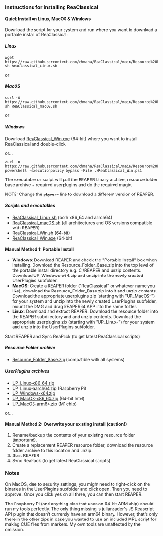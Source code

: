 ### Instructions for installing ReaClassical

#### Quick Install on Linux, MacOS & Windows

Download the script for your system and run where you want to download a portable install of ReaClassical:
##### Linux
```
wget https://raw.githubusercontent.com/chmaha/ReaClassical/main/Resource%20Folders/ReaClassical_Linux.sh
sh ReaClassical_Linux.sh
```
or
##### MacOS
``` 
curl -O https://raw.githubusercontent.com/chmaha/ReaClassical/main/Resource%20Folders/ReaClassical_macOS.sh
sh ReaClassical_macOS.sh
```
or
##### Windows
Download [ReaClassical_Win.exe](https://raw.githubusercontent.com/chmaha/ReaClassical/main/Resource%20Folders/ReaClassical_Win.exe) (64-bit) where you want to install ReaClassical and double-click.

or...

```
curl -O https://raw.githubusercontent.com/chmaha/ReaClassical/main/Resource%20Folders/ReaClassical_Win.ps1
powershell -executionpolicy bypass -File .\ReaClassical_Win.ps1
```

The executable or script will pull the REAPER binary archive, resource folder base archive + required userplugins and do the required magic.

NOTE: Change the **`pkgver=`** line to download a different version of REAPER.

##### Scripts and executables

- [ReaClassical_Linux.sh](https://raw.githubusercontent.com/chmaha/ReaClassical/main/Resource%20Folders/ReaClassical_Linux.sh) (both x86_64 and aarch64)
- [ReaClassical_macOS.sh](https://raw.githubusercontent.com/chmaha/ReaClassical/main/Resource%20Folders/ReaClassical_macOS.sh) (all architectures and OS versions compatible with REAPER)
- [ReaClassical_Win.sh](https://raw.githubusercontent.com/chmaha/ReaClassical/main/Resource%20Folders/ReaClassical_Win.ps1) (64-bit)
- [ReaClassical_Win.exe](https://raw.githubusercontent.com/chmaha/ReaClassical/main/Resource%20Folders/ReaClassical_Win.exe) (64-bit)

#### Manual Method 1: Portable Install
* __Windows__: Download REAPER and check the "Portable Install" box when installing. Download the Resource_Folder_Base.zip into the top level of the portable install directory e.g. C:/REAPER and unzip contents. Download UP_Windows-x64.zip and unzip into the newly created UserPlugins subfolder.
* __MacOS__: Create a REAPER folder ("ReaClassical" or whatever name you like), download the Resource_Folder_Base.zip into it and unzip contents. Download the appropriate userplugins zip (starting with "UP_MacOS-") for your system and unzip into the newly created UserPlugins subfolder, mount the DMG and drag REAPER64.APP into the same folder.
* __Linux__: Download and extract REAPER. Download the resource folder into the REAPER subdirectory and and unzip contents. Download the appropriate userplugins zip (starting with "UP_Linux-") for your system and unzip into the UserPlugins subfolder.

Start REAPER and Sync ReaPack (to get latest ReaClassical scripts)

##### Resource Folder archive

- [Resource_Folder_Base.zip](https://github.com/chmaha/ReaClassical/blob/main/Resource%20Folders/Resource_Folder_Base.zip) (compatible with all systems)

##### UserPlugins archives

- [UP_Linux-x86_64.zip](https://github.com/chmaha/ReaClassical/raw/main/Resource%20Folders/UserPlugins/UP_Linux-x86_64.zip)
- [UP_Linux-aarch64.zip](https://github.com/chmaha/ReaClassical/raw/main/Resource%20Folders/UserPlugins/UP_Linux-aarch64.zip) (Raspberry Pi)
- [UP_Windows-x64.zip](https://github.com/chmaha/ReaClassical/raw/main/Resource%20Folders/UserPlugins/UP_Windows-x64.zip)
- [UP_MacOS-x86_64.zip](https://github.com/chmaha/ReaClassical/raw/main/Resource%20Folders/UserPlugins/UP_MacOS-x86_64.zip) (64-bit Intel)
- [UP_MacOS-arm64.zip](https://github.com/chmaha/ReaClassical/raw/main/Resource%20Folders/UserPlugins/UP_MacOS-arm64.zip) (M1 chip)



or...

#### Manual Method 2: Overwrite your existing install (caution!)
1. Rename/backup the contents of your existing resource folder (important!).
2. Create a replacement REAPER resource folder, download the resource folder archive to this location and unzip.
3. Start REAPER
4. Sync ReaPack (to get latest ReaClassical scripts)

### Notes

On MacOS, due to security settings, you might need to right-click on the binaries in the UserPlugins subfolder and click open. Then you need to approve. Once you click yes on all three, you can then start REAPER.

The Raspberry Pi (and anything else that uses an 64-bit ARM chip) should run my tools perfectly. The only thing missing is juliansader's JS Reascript API plugin that doesn't currently have an arm64 binary. However, that's only there in the other zips in case you wanted to use an included MPL script for making CUE files from markers. My own tools are unaffected by the omission.



